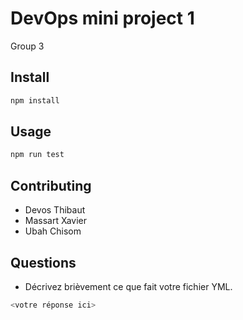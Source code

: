 # DevOps mini project 1

Group 3

## Install

```bash
npm install
```

## Usage

```bash
npm run test

```

## Contributing

- Devos Thibaut
- Massart Xavier
- Ubah Chisom


## Questions

- Décrivez brièvement ce que fait votre fichier YML.  
```bash
<votre réponse ici>
```